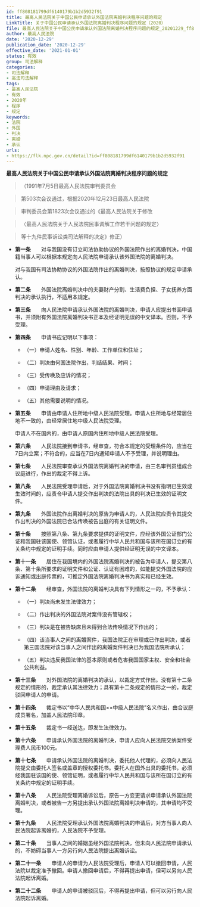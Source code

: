 ```yaml
---
id: ff808181799df6140179b1b2d5932f91
title: 最高人民法院关于中国公民申请承认外国法院离婚判决程序问题的规定
LinkTitle: 关于中国公民申请承认外国法院离婚判决程序问题的规定（2020）
file: 最高人民法院关于中国公民申请承认外国法院离婚判决程序问题的规定_20201229_ff808181799df6140179b1b2d5932f91.doc
author: 最高人民法院
date: '2020-12-29'
publication_date: '2020-12-29'
effective_date: '2021-01-01'
status: 有效
group: 司法解释
categories:
- 司法解释
- 高法司法解释
tags:
- 最高人民法院
- 有效
- 2020年
- 程序
- 规定
keywords:
- 法院
- 外国
- 判决
- 离婚
- 承认
urls:
- https://flk.npc.gov.cn/detail?id=ff808181799df6140179b1b2d5932f91
---
```


**最高人民法院关于中国公民申请承认外国法院离婚判决程序问题的规定**

> （1991年7月5日最高人民法院审判委员会

> 第503次会议通过，根据2020年12月23日最高人民法院

> 审判委员会第1823次会议通过的《最高人民法院关于修改

> 〈最高人民法院关于人民法院民事调解工作若干问题的规定〉

> 等十九件民事诉讼类司法解释的决定》修正）

- **第一条**　　对与我国没有订立司法协助协议的外国法院作出的离婚判决，中国籍当事人可以根据本规定向人民法院申请承认该外国法院的离婚判决。

  对与我国有司法协助协议的外国法院作出的离婚判决，按照协议的规定申请承认。

- **第二条**　　外国法院离婚判决中的夫妻财产分割、生活费负担、子女抚养方面判决的承认执行，不适用本规定。

- **第三条**　　向人民法院申请承认外国法院的离婚判决，申请人应提出书面申请书，并须附有外国法院离婚判决书正本及经证明无误的中文译本。否则，不予受理。

- **第四条**　　申请书应记明以下事项：

  - （一）申请人姓名、性别、年龄、工作单位和住址；

  - （二）判决由何国法院作出，判结结果、时间；

  - （三）受传唤及应诉的情况；

  - （四）申请理由及请求；

  - （五）其他需要说明的情况。

- **第五条**　　申请由申请人住所地中级人民法院受理。申请人住所地与经常居住地不一致的，由经常居住地中级人民法院受理。

  申请人不在国内的，由申请人原国内住所地中级人民法院受理。

- **第六条**　　人民法院接到申请书，经审查，符合本规定的受理条件的，应当在7日内立案；不符合的，应当在7日内通知申请人不予受理，并说明理由。

- **第七条**　　人民法院审查承认外国法院离婚判决的申请，由三名审判员组成合议庭进行，作出的裁定不得上诉。

- **第八条**　　人民法院受理申请后，对于外国法院离婚判决书没有指明已生效或生效时间的，应责令申请人提交作出判决的法院出具的判决已生效的证明文件。

- **第九条**　　外国法院作出离婚判决的原告为申请人的，人民法院应责令其提交作出判决的外国法院已合法传唤被告出庭的有关证明文件。

- **第十条**　　按照第八条、第九条要求提供的证明文件，应经该外国公证部门公证和我国驻该国使、领馆认证，或者履行中华人民共和国与该所在国订立的有关条约中规定的证明手续。同时应由申请人提供经证明无误的中文译本。

- **第十一条**　　居住在我国境内的外国法院离婚判决的被告为申请人，提交第八条、第十条所要求的证明文件和公证、认证有困难的，如能提交外国法院的应诉通知或出庭传票的，可推定外国法院离婚判决书为真实和已经生效。

- **第十二条**　　经审查，外国法院的离婚判决具有下列情形之一的，不予承认：

  - （一）判决尚未发生法律效力；

  - （二）作出判决的外国法院对案件没有管辖权；

  - （三）判决是在被告缺席且未得到合法传唤情况下作出的；

  - （四）该当事人之间的离婚案件，我国法院正在审理或已作出判决，或者第三国法院对该当事人之间作出的离婚案件判决已为我国法院所承认；

  - （五）判决违反我国法律的基本原则或者危害我国国家主权、安全和社会公共利益。

- **第十三条**　　对外国法院的离婚判决的承认，以裁定方式作出。没有第十二条规定的情形的，裁定承认其法律效力；具有第十二条规定的情形之一的，裁定驳回申请人的申请。

- **第十四条**　　裁定书以“中华人民共和国××中级人民法院”名义作出，由合议庭成员署名，加盖人民法院印章。

- **第十五条**　　裁定书一经送达，即发生法律效力。

- **第十六条**　　申请承认外国法院的离婚判决，申请人应向人民法院交纳案件受理费人民币100元。

- **第十七条**　　申请承认外国法院的离婚判决，委托他人代理的，必须向人民法院提交由委托人签名或盖章的授权委托书。委托人在国外出具的委托书，必须经我国驻该国的使、领馆证明，或者履行中华人民共和国与该所在国订立的有关条约中规定的证明手续。

- **第十八条**　　人民法院受理离婚诉讼后，原告一方变更请求申请承认外国法院离婚判决，或者被告一方另提出承认外国法院离婚判决申请的，其申请均不受理。

- **第十九条**　　人民法院受理承认外国法院离婚判决的申请后，对方当事人向人民法院起诉离婚的，人民法院不予受理。

- **第二十条**　　当事人之间的婚姻虽经外国法院判决，但未向人民法院申请承认的，不妨碍当事人一方另行向人民法院提出离婚诉讼。

- **第二十一条**　　申请人的申请为人民法院受理后，申请人可以撤回申请，人民法院以裁定准予撤回。申请人撤回申请后，不得再提出申请，但可以另向人民法院起诉离婚。

- **第二十二条**　　申请人的申请被驳回后，不得再提出申请，但可以另行向人民法院起诉离婚。
